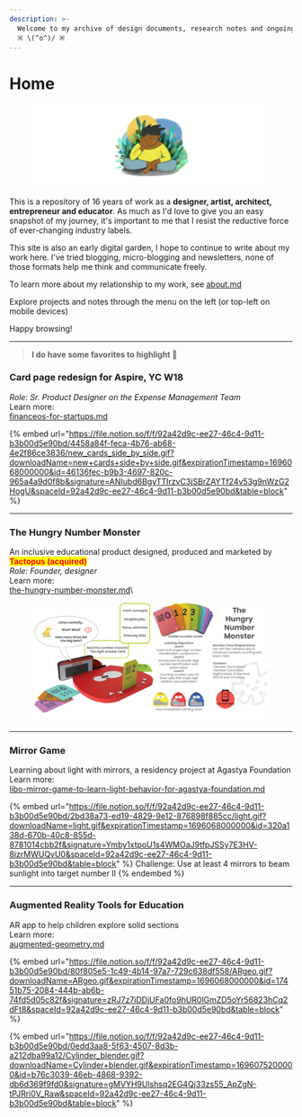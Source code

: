 ```yaml
---
description: >-
  Welcome to my archive of design documents, research notes and ongoing quests 
  ※ \(^o^)/ ※
---
```


# Home

<figure><img src=".gitbook/assets/image (34).png" alt=""><figcaption></figcaption></figure>

This is a repository of 16 years of work as a **designer, artist, architect, entrepreneur and educator**. As much as I'd love to give you an easy snapshot of my journey, it's important to me that I resist the reductive force of ever-changing industry labels.

This site is also an early digital garden, I hope to continue to write about my work here. I've tried blogging, micro-blogging and newsletters, none of those formats help me think and communicate freely.&#x20;

To learn more about my relationship to my work, see [about.md](about.md "mention")

Explore projects and notes through the menu on the left (or top-left on mobile devices)&#x20;

Happy browsing!

***

> **I do have some favorites to highlight 🧶**

### Card page redesign for Aspire, YC W18

_Role: Sr. Product Designer on the Expense Management Team_\
Learn more:\
[financeos-for-startups.md](design-pages/product-design/financeos-for-startups.md "mention")

{% embed url="https://file.notion.so/f/f/92a42d9c-ee27-46c4-9d11-b3b00d5e90bd/4458a84f-feca-4b76-ab68-4e2f86ce3836/new_cards_side_by_side.gif?downloadName=new+cards+side+by+side.gif&expirationTimestamp=1696068000000&id=46136fec-b9b3-4697-820c-965a4a9d0f8b&signature=ANIubd6BgyTTIrzvC3jSBrZAYTf24v53g9nWzG2HogU&spaceId=92a42d9c-ee27-46c4-9d11-b3b00d5e90bd&table=block" %}

***

### The Hungry Number Monster&#x20;

An inclusive educational product designed, produced and marketed by <mark style="color:red;">**Tactopus (acquired)**</mark>\
_Role: Founder, designer_\
Learn more:\
[the-hungry-number-monster.md](design-pages/spatial-interaction-design/tactopus-inclusive-learning-with-mr/the-hungry-number-monster.md "mention")\


<figure><img src=".gitbook/assets/ch_1.jpg" alt=""><figcaption></figcaption></figure>

***

### Mirror Game

Learning about light with mirrors, a residency project at Agastya Foundation\
Learn more: \
[libo-mirror-game-to-learn-light-behavior-for-agastya-foundation.md](design-pages/game-design/libo-mirror-game-to-learn-light-behavior-for-agastya-foundation.md "mention")

{% embed url="https://file.notion.so/f/f/92a42d9c-ee27-46c4-9d11-b3b00d5e90bd/2bd38a73-ed19-4829-9e12-876898f885cc/light.gif?downloadName=light.gif&expirationTimestamp=1696068000000&id=320a138d-670b-40c8-855d-8781014cbb2f&signature=Ymby1xtpoU1s4WMOaJ9tfpJSSy7E3HV-8izrMWUQvU0&spaceId=92a42d9c-ee27-46c4-9d11-b3b00d5e90bd&table=block" %}
Challenge: Use at least 4 mirrors to beam sunlight into target number II
{% endembed %}

***

### Augmented Reality Tools for Education

AR app to help children explore solid sections \
Learn more:\
&#x20;[augmented-geometry.md](design-pages/spatial-interaction-design/augmented-geometry.md "mention")

{% embed url="https://file.notion.so/f/f/92a42d9c-ee27-46c4-9d11-b3b00d5e90bd/80f805e5-1c49-4b14-97a7-729c638df558/ARgeo.gif?downloadName=ARgeo.gif&expirationTimestamp=1696068000000&id=17451b75-2084-444b-ab6b-74fd5d05c82f&signature=zRJ7z7iDDjUFa0fo9hUR0lGmZD5oYr56823hCq2dFt8&spaceId=92a42d9c-ee27-46c4-9d11-b3b00d5e90bd&table=block" %}

{% embed url="https://file.notion.so/f/f/92a42d9c-ee27-46c4-9d11-b3b00d5e90bd/0edd3aa8-5f63-4507-8d3b-a212dba99a12/Cylinder_blender.gif?downloadName=Cylinder+blender.gif&expirationTimestamp=1696075200000&id=b76c3039-46eb-4868-9392-db6d369f9fd0&signature=gMVYH9Ulshsq2EG4Qj33zs55_ApZgN-tPJRri0V_Raw&spaceId=92a42d9c-ee27-46c4-9d11-b3b00d5e90bd&table=block" %}



